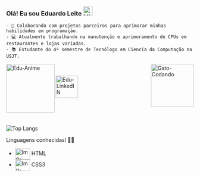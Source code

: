 ### Olá! Eu sou **Eduardo Leite**  <img align="centre" alt="Hi" height="25" src="https://media.tenor.com/SNL9_xhZl9oAAAAi/waving-hand-joypixels.gif" alt="Hi"> 

~~~
- 🚀 Colaborando com projetos parceiros para aprimorar minhas habilidades em programação.
- 💻 Atualmente trabalhando na manutenção e aprimoramento de CPUs em restaurantes e lojas variadas.
- 📚 Estudante do 4º semestre de Tecnólogo em Ciencia da Computação na USJT.
~~~ 

<!--        GIF        -->
<img align="left" alt="Edu-Anime" height="130"  src="https://i.imgur.com/F1ARzHV.gif">
<img align="right" alt="Gato-Codando" height="115"  src="https://5efce21e120dc77e32455754.static-01.com/l/images/609b6bd0de82b9cd1bce3945018ff4280ff0e955.gif"> 
<br>


<!--   Redes Sociais   -->

[<img align="center" alt="Edu-LinkedIN" height="60" src="https://cdn.jsdelivr.net/gh/devicons/devicon@latest/icons/linkedin/linkedin-original.svg" />](https://www.linkedin.com/feed/?trk=sem-ga_campid.12619604099_asid.149519181115_crid.657343811713_kw.linkedin_d.c_tid.kwd-148086543_n.g_mt.e_geo.1001724) 
<br> <br>

#
<!-- ~~~~~~~~~~~~~~~~~~~~~~~~~~~~~~~~~~~~~~~~~~~~~~~~~~~~~~~~~~~~~~~~~~~~~~~~~~~~~~~~~~~~~~~~~~~~~~~~~~~~~~~~~~~~~~~~~~~~~~~~~~~~~~~~~~~~~~~~~~~~~~~~~~~~~~~~~~~~~~~~~~~~~~~~~~~~~~~~~~~~~~~~~~~~~~~~~~~~~~~~~~~~~~~~~~~~~~~~~~~~~~~~~~~~~~~~~~~~~~~~~~~~~~~~~~~~~~~~~~~~~~~~~~~~ -->

<!--     Graficos     -->
<br> ![Top Langs](https://github-readme-stats.vercel.app/api/top-langs/?username=Edbussl&layout=pie&theme=graywhite)
<div style="display: inline_block">

Linguagens conhecidas! 🧑‍💻 <br>
<!-- - <img align="center" alt="Img-Python" height="30" width="40" src="https://cdn.jsdelivr.net/gh/devicons/devicon@latest/icons/python/python-original.svg"> PYTHON -->
- <img align="center" alt="Img-HTML" height="30" width="40" src="https://cdn.jsdelivr.net/gh/devicons/devicon@latest/icons/html5/html5-original.svg"> HTML
- <img align="center" alt="Img-CSS" height="30" width="40" src="https://cdn.jsdelivr.net/gh/devicons/devicon@latest/icons/css3/css3-original.svg"> CSS3
<!-- - <img align="center" alt="Img-JavaS" haight="20" width="30" src="https://cdn.jsdelivr.net/gh/devicons/devicon@latest/icons/javascript/javascript-original.svg"> JAVASCRIPT -->
<br> <br>

<!-- [<img align="center" alt="Edu-Gmail" height="30" src="https://cdn.jsdelivr.net/gh/devicons/devicon@latest/icons/linkedin/linkedin-original.svg" />](https://www.linkedin.com/feed/?trk=sem-ga_campid.12619604099_asid.149519181115_crid.657343811713_kw.linkedin_d.c_tid.kwd-148086543_n.g_mt.e_geo.1001724) -->

<!-- Cobrinha Commits  
<br> <>br> <br>
![Snake animation](https://github.vom/Edbussl/Edbussl/blob/output/github-contribution-grid-snake-svg)
-->

</div>
